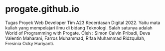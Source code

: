 # progate.github.io
Tugas Proyek Web Developer Tim A23 Kecerdasan Digital 2022.
Yaitu mata kuliah yang mempelajari ilmu di bidang Teknologi.
Salah satunya adalah World of Programming with Progate.
Oleh : Simon Calvin Pribadi, Deva Valentin Maharani, Farros Muhammad, Rifaa Muhammad Ridzqullah, Fresinia Ocky Huriyanti.
